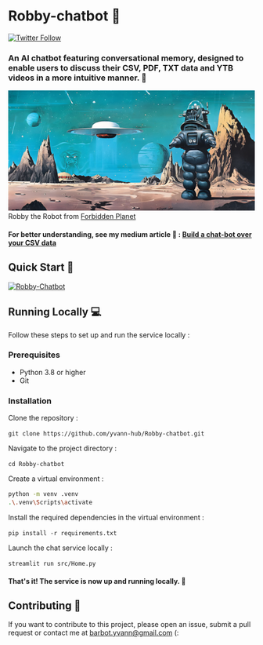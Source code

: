 # Robby-chatbot 🤖

[![Twitter Follow](https://img.shields.io/twitter/follow/yvann_hub?style=social)](https://twitter.com/yvann_hub)


### An AI chatbot featuring conversational memory, designed to enable users to discuss their CSV, PDF, TXT data and YTB videos in a more intuitive manner. 📄
![Robby](robby-pic.png)
Robby the Robot from [Forbidden Planet](https://youtu.be/bflfQN_YsTM)

#### For better understanding, see my medium article 🖖 : [Build a chat-bot over your CSV data](https://medium.com/@yvann-hub/build-a-chatbot-on-your-csv-data-with-langchain-and-openai-ed121f85f0cd)

## Quick Start 🚀

[![Robby-Chatbot](https://img.shields.io/static/v1?label=Robby-Chatbot&message=Visit%20Website&color=ffffff&labelColor=ADD8E6&style=for-the-badge)](https://robby-chatbot.streamlit.app/)


## Running Locally 💻
Follow these steps to set up and run the service locally :

### Prerequisites
- Python 3.8 or higher
- Git

### Installation
Clone the repository :

`git clone https://github.com/yvann-hub/Robby-chatbot.git`


Navigate to the project directory :

`cd Robby-chatbot`


Create a virtual environment :
```bash
python -m venv .venv
.\.venv\Scripts\activate
```

Install the required dependencies in the virtual environment :

`pip install -r requirements.txt`


Launch the chat service locally :

`streamlit run src/Home.py`

#### That's it! The service is now up and running locally. 🤗

## Contributing 🙌
If you want to contribute to this project, please open an issue, submit a pull request or contact me at barbot.yvann@gmail.com (:


